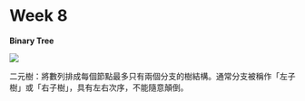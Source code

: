 # Week 8

**Binary Tree**

![](https://pic.pimg.tw/emn178/1354416914-2701915548_n.png)

二元樹：將數列排成每個節點最多只有兩個分支的樹結構。通常分支被稱作「左子樹」或「右子樹」，具有左右次序，不能隨意顛倒。
